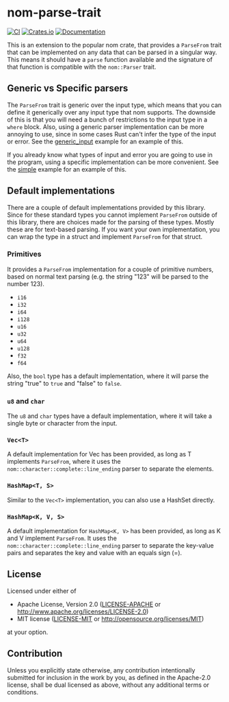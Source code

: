 # nom-parse-trait

[![CI](https://github.com/marcdejonge/nom-parse-trait/actions/workflows/ci.yml/badge.svg)](https://github.com/marcdejonge/nom-parse-trait/actions/workflows/ci.yml)
[![Crates.io](https://img.shields.io/crates/v/nom-parse-trait.svg)](https://crates.io/crates/nom-parse-trait)
[![Documentation](https://docs.rs/nom-parse-trait/badge.svg)](https://docs.rs/nom-parse-trait)

This is an extension to the popular nom crate, that provides a `ParseFrom` 
trait that can be implemented on any data that can be parsed in a singular way.
This means it should have a `parse` function available and the signature of
that function is compatible with the `nom::Parser` trait.

## Generic vs Specific parsers

The `ParseFrom` trait is generic over the input type, which means that you can
define it generically over any input type that nom supports. The downside of this
is that you will need a bunch of restrictions to the input type in a `where` block. 
Also, using a generic parser implementation can be more annoying to use, since in
some cases Rust can't infer the type of the input or error. See the
[generic_input](examples/generic_input.rs) example for an example of this.

If you already know what types of input and error you are going to use in the program,
using a specific implementation can be more convenient. See the [simple](examples/simple.rs)
example for an example of this.

## Default implementations

There are a couple of default implementations provided by this library. Since for these
standard types you cannot implement `ParseFrom` outside of this library, there are
choices made for the parsing of these types. Mostly these are for text-based parsing.
If you want your own implementation, you can wrap the type in a struct and implement
`ParseFrom` for that struct.

### Primitives
It provides a `ParseFrom` implementation for a couple of primitive numbers, based on
normal text parsing (e.g. the string "123" will be parsed to the number 123).

- `i16`
- `i32`
- `i64`
- `i128`
- `u16`
- `u32`
- `u64`
- `u128`
- `f32`
- `f64`

Also, the `bool` type has a default implementation, where it will parse the string
"true" to `true` and "false" to `false`.

### `u8` and `char`

The `u8` and `char` types have a default implementation, where it will take a single
byte or character from the input.

### `Vec<T>`
A default implementation for Vec<T> has been provided, as long as T implements 
`ParseFrom`, where it uses the `nom::character::complete::line_ending` parser
to separate the elements.

### `HashMap<T, S>`
Similar to the `Vec<T>` implementation, you can also use a HashSet directly.

### `HashMap<K, V, S>`
A default implementation for `HashMap<K, V>` has been provided, as long as K and V
implement `ParseFrom`. It uses the `nom::character::complete::line_ending` parser
to separate the key-value pairs and separates the key and value with an equals sign (=).

## License

Licensed under either of

* Apache License, Version 2.0
  ([LICENSE-APACHE](LICENSE-APACHE) or http://www.apache.org/licenses/LICENSE-2.0)
* MIT license
  ([LICENSE-MIT](LICENSE-MIT) or http://opensource.org/licenses/MIT)

at your option.

## Contribution

Unless you explicitly state otherwise, any contribution intentionally submitted
for inclusion in the work by you, as defined in the Apache-2.0 license, shall be
dual licensed as above, without any additional terms or conditions.